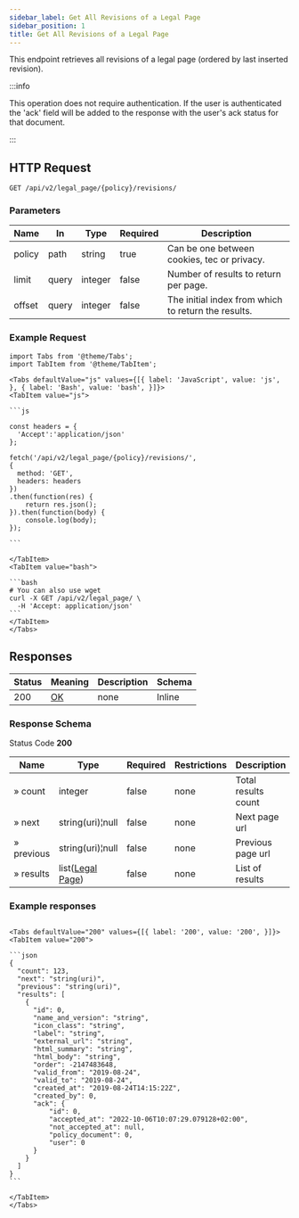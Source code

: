 ```yaml
---
sidebar_label: Get All Revisions of a Legal Page
sidebar_position: 1
title: Get All Revisions of a Legal Page
---
```


This endpoint retrieves all revisions of a legal page (ordered by last inserted revision).


:::info

This operation does not require authentication.
If the user is authenticated the 'ack' field will be added to the response with the user's ack status for that document.

:::


## HTTP Request

`GET /api/v2/legal_page/{policy}/revisions/`

### Parameters

| Name   | In    | Type    | Required | Description                                         |
|--------|-------|---------|----------|-----------------------------------------------------|
| policy | path  | string  | true     | Can be one between cookies, tec or privacy.         |
| limit  | query | integer | false    | Number of results to return per page.               |
| offset | query | integer | false    | The initial index from which to return the results. |

### Example Request

````mdx-code-block
import Tabs from '@theme/Tabs';
import TabItem from '@theme/TabItem';

<Tabs defaultValue="js" values={[{ label: 'JavaScript', value: 'js', }, { label: 'Bash', value: 'bash', }]}>
<TabItem value="js">

```js

const headers = {
  'Accept':'application/json'
};

fetch('/api/v2/legal_page/{policy}/revisions/',
{
  method: 'GET',
  headers: headers
})
.then(function(res) {
    return res.json();
}).then(function(body) {
    console.log(body);
});

```

</TabItem>
<TabItem value="bash">

```bash
# You can also use wget
curl -X GET /api/v2/legal_page/ \
  -H 'Accept: application/json'
```
</TabItem>
</Tabs>
````

## Responses

| Status | Meaning                                                 | Description | Schema |
|--------|---------------------------------------------------------|-------------|--------|
| 200    | [OK](https://tools.ietf.org/html/rfc7231#section-6.3.1) | none        | Inline |

### Response Schema

Status Code **200**

| Name       | Type                                                         | Required | Restrictions | Description         |
|------------|--------------------------------------------------------------|----------|--------------|---------------------|
| » count    | integer                                                      | false    | none         | Total results count |
| » next     | string(uri)¦null                                             | false    | none         | Next page url       |
| » previous | string(uri)¦null                                             | false    | none         | Previous page url   |
| » results  | list([Legal Page](/docs/apireference/v2/schemas/legal_page)) | false    | none         | List of results     |

### Example responses


````mdx-code-block

<Tabs defaultValue="200" values={[{ label: '200', value: '200', }]}>
<TabItem value="200">

```json
{
  "count": 123,
  "next": "string(uri)",
  "previous": "string(uri)",
  "results": [ 
    {
      "id": 0,
      "name_and_version": "string",
      "icon_class": "string",
      "label": "string",
      "external_url": "string",
      "html_summary": "string",
      "html_body": "string",
      "order": -2147483648,
      "valid_from": "2019-08-24",
      "valid_to": "2019-08-24",
      "created_at": "2019-08-24T14:15:22Z",
      "created_by": 0,
      "ack": {
          "id": 0,
          "accepted_at": "2022-10-06T10:07:29.079128+02:00",
          "not_accepted_at": null,
          "policy_document": 0,
          "user": 0
      }        
    }
  ]
}
```

</TabItem>
</Tabs>
````




